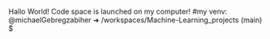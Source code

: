 Hallo World!
Code space is launched on my computer!
#my venv: @michaelGebregzabiher ➜ /workspaces/Machine-Learning_projects (main) $
